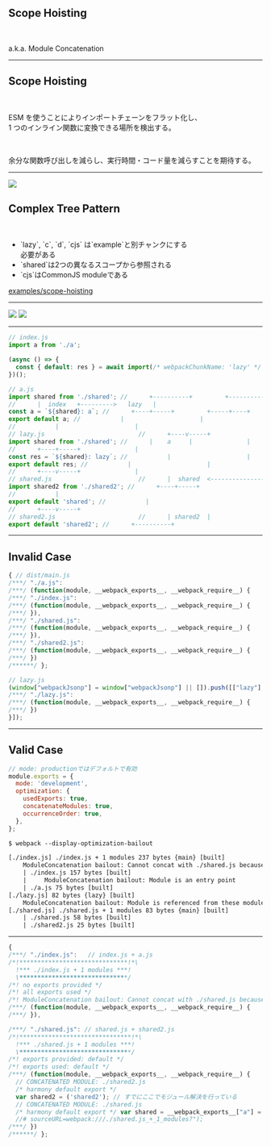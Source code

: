 <!-- sectionTitle: Feature: Scope Hoisting -->

## Scope Hoisting

<br />

a.k.a. Module Concatenation

---

## Scope Hoisting

<br />

ESM を使うことによりインポートチェーンをフラット化し、  
1 つのインライン関数に変換できる場所を検出する。

<br />

余分な関数呼び出しを減らし、実行時間・コード量を減らすことを期待する。

---

<!-- note
cjsと書かれたもの以外はすべてESMです。
-->

<div class="list-with-description">
  <div>
    <img src="../images/scope-hoisting/graph1.svg" style="width: auto" />
  </div>
  <div>
    <h2>Complex Tree Pattern</h2>
    <br />
    <ul>
      <li>`lazy`, `c`, `d`, `cjs` は`example`と別チャンクにする<br />必要がある</li>
      <li>`shared`は2つの異なるスコープから参照される</li>
      <li>`cjs`はCommonJS moduleである</li>
    </ul>
  </div>
</div>

<a class="ref-link" href="https://github.com/webpack/webpack/tree/master/examples/scope-hoisting">examples/scope-hoisting</a>

---

<!-- note
左の図のようにチャンクを分ける必要があります。
しかし、その中でもさらに同じレイヤーのものがあるため同一にすることが可能です。
-->

<div class="list">
  <img src="../images/scope-hoisting/graph2.svg" />
  <img src="../images/scope-hoisting/graph3.svg" />
</div>

---

```javascript
// index.js
import a from './a';

(async () => {
  const { default: res } = await import(/* webpackChunkName: 'lazy' */ './lazy');
})();

// a.js
import shared from './shared'; //      +----------+         +----------+
//      |  index   +--------->   lazy   |
const a = `${shared}: a`; //      +----+-----+         +-----+----+
export default a; //           |                     |
//           |                     |
// lazy.js                          //      +----v-----+               |
import shared from './shared'; //      |    a     |               |
//      +----+-----+               |
const res = `${shared}: lazy`; //           |                     |
export default res; //           |                     |
//      +----v-----+               |
// shared.js                        //      |  shared  <---------------+
import shared2 from './shared2'; //      +----+-----+
//           |
export default 'shared'; //           |
//      +----v-----+
// shared2.js                       //      | shared2  |
export default 'shared2'; //      +----------+
```

---

## Invalid Case

```javascript
{ // dist/main.js
/***/ "./a.js":
/***/ (function(module, __webpack_exports__, __webpack_require__) {
/***/ "./index.js":
/***/ (function(module, __webpack_exports__, __webpack_require__) {
/***/ }),
/***/ "./shared.js":
/***/ (function(module, __webpack_exports__, __webpack_require__) {
/***/ }),
/***/ "./shared2.js":
/***/ (function(module, __webpack_exports__, __webpack_require__) {
/***/ })
/******/ };
```

<!-- prettier-ignore -->
```javascript
// lazy.js
(window["webpackJsonp"] = window["webpackJsonp"] || []).push([["lazy"],{
/***/ "./lazy.js":
/***/ (function(module, __webpack_exports__, __webpack_require__) {
/***/ })
}]);
```

---

<!-- note
--display-optimization-bailoutをつけると、なぜできないかという理由が出力されます。
-->

## Valid Case

```javascript
// mode: productionではデフォルトで有効
module.exports = {
  mode: 'development',
  optimization: {
    usedExports: true,
    concatenateModules: true,
    occurrenceOrder: true,
  },
};
```

```txt
$ webpack --display-optimization-bailout

[./index.js] ./index.js + 1 modules 237 bytes {main} [built]
    ModuleConcatenation bailout: Cannot concat with ./shared.js because of ./lazy.js
    | ./index.js 157 bytes [built]
    |     ModuleConcatenation bailout: Module is an entry point
    | ./a.js 75 bytes [built]
[./lazy.js] 82 bytes {lazy} [built]
    ModuleConcatenation bailout: Module is referenced from these modules with unsupported syntax: ./index.js (referenced with import())
[./shared.js] ./shared.js + 1 modules 83 bytes {main} [built]
    | ./shared.js 58 bytes [built]
    | ./shared2.js 25 bytes [built]
```

---

<!-- note
shared.jsを見るとわかるが、webpackがすでにモジュール解決を行った状態で出力します。
このように実行回数を減らしています。

-->

```javascript
{
/***/ "./index.js":   // index.js + a.js
/*!******************************!*\
  !*** ./index.js + 1 modules ***!
  \******************************/
/*! no exports provided */
/*! all exports used */
/*! ModuleConcatenation bailout: Cannot concat with ./shared.js because of ./lazy.js */
/***/ (function(module, __webpack_exports__, __webpack_require__) {
/***/ }),

/***/ "./shared.js": // shared.js + shared2.js
/*!*******************************!*\
  !*** ./shared.js + 1 modules ***!
  \*******************************/
/*! exports provided: default */
/*! exports used: default */
/***/ (function(module, __webpack_exports__, __webpack_require__) {
  // CONCATENATED MODULE: ./shared2.js
  /* harmony default export */
  var shared2 = ('shared2'); // すでにここでモジュール解決を行っている
  // CONCATENATED MODULE: ./shared.js
  /* harmony default export */ var shared = __webpack_exports__["a"] = ('shared');
  //# sourceURL=webpack:///./shared.js_+_1_modules?");
/***/ })
/******/ };
```
